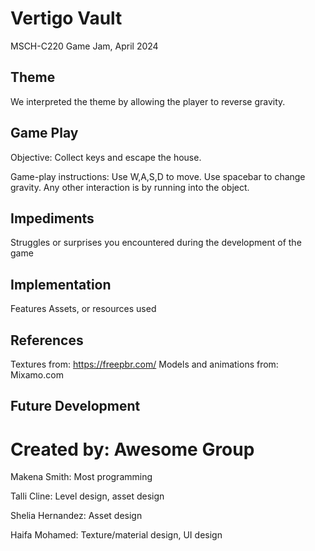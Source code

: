 # Vertigo Vault
MSCH-C220 Game Jam, April 2024

## Theme
We interpreted the theme by allowing the player to reverse gravity.

## Game Play
Objective: Collect keys and escape the house.

Game-play instructions: Use W,A,S,D to move. Use spacebar to change gravity. Any other interaction is by running into the object.

## Impediments
Struggles or surprises you encountered during the development of the game

## Implementation
Features
Assets, or resources used

## References

Textures from: https://freepbr.com/
Models and animations from: Mixamo.com

## Future Development

# Created by: Awesome Group
Makena Smith: Most programming

Talli Cline: Level design, asset design

Shelia Hernandez: Asset design

Haifa Mohamed: Texture/material design, UI design
